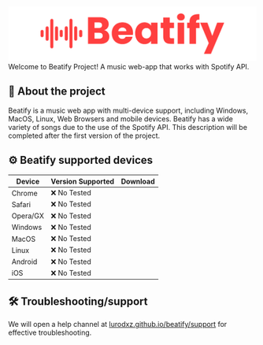 [![Beatify Logo](https://github.com/lurodxz/Beatify/blob/main/readme/header.png?raw=true)](https://lurodxz.github.io/beatify)
Welcome to Beatify Project! A music web-app that works with Spotify API.

## 📜 About the project
Beatify is a music web app with multi-device support, including Windows, MacOS, Linux, Web Browsers and mobile devices. Beatify has a wide variety of songs due to the use of the Spotify API. This description will be completed after the first version of the project.
## ⚙️ Beatify supported devices
|Device|Version Supported|Download|
|--|--|--|
|Chrome|❌ No Tested|
|Safari|❌ No Tested|
|Opera/GX|❌ No Tested|
|Windows|❌ No Tested|
|MacOS|❌ No Tested|
|Linux|❌ No Tested|
|Android|❌ No Tested|
|iOS|❌ No Tested|
## 🛠️ Troubleshooting/support
We will open a help channel at [lurodxz.github.io/beatify/support](https://lurodxz.github.io/beatify/support)  for effective troubleshooting.

